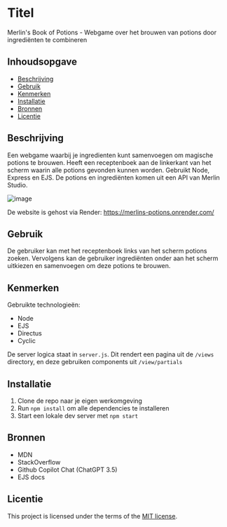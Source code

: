 # Titel
Merlin's Book of Potions - Webgame over het brouwen van potions door ingrediënten te combineren

## Inhoudsopgave

  * [Beschrijving](#beschrijving)
  * [Gebruik](#gebruik)
  * [Kenmerken](#kenmerken)
  * [Installatie](#installatie)
  * [Bronnen](#bronnen)
  * [Licentie](#licentie)

## Beschrijving
Een webgame waarbij je ingredienten kunt samenvoegen om magische potions te brouwen. Heeft een receptenboek aan de linkerkant van het scherm waarin alle potions gevonden kunnen worden. Gebruikt Node, Express en EJS. De potions en ingrediënten komen uit een API van Merlin Studio.

![image](https://github.com/Robin1224/proof-of-concept-2024/assets/81151231/ed161b07-ffcf-4b96-84e9-4150c92adac6)

De website is gehost via Render:
https://merlins-potions.onrender.com/

## Gebruik
De gebruiker kan met het receptenboek links van het scherm potions zoeken. Vervolgens kan de gebruiker ingrediënten onder aan het scherm uitkiezen en samenvoegen om deze potions te brouwen.

## Kenmerken
Gebruikte technologieën:
* Node
* EJS
* Directus
* Cyclic

De server logica staat in `server.js`. Dit rendert een pagina uit de `/views` directory, en deze gebruiken components uit `/view/partials`

## Installatie

1. Clone de repo naar je eigen werkomgeving
2. Run `npm install` om alle dependencies te installeren
3. Start een lokale dev server met `npm start`

## Bronnen
* MDN
* StackOverflow
* Github Copilot Chat (ChatGPT 3.5)
* EJS docs

## Licentie

This project is licensed under the terms of the [MIT license](./LICENSE).
